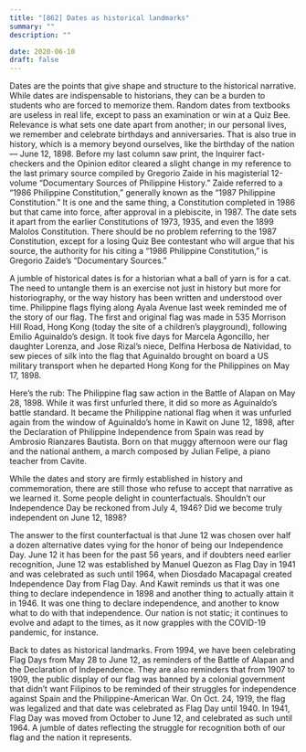 ```yaml
---
title: "[862] Dates as historical landmarks"
summary: ""
description: ""

date: 2020-06-10
draft: false
---
```


Dates are the points that give shape and structure to the historical narrative. While dates are indispensable to historians, they can be a burden to students who are forced to memorize them. Random dates from textbooks are useless in real life, except to pass an examination or win at a Quiz Bee. Relevance is what sets one date apart from another; in our personal lives, we remember and celebrate birthdays and anniversaries. That is also true in history, which is a memory beyond ourselves, like the birthday of the nation — June 12, 1898. Before my last column saw print, the Inquirer fact-checkers and the Opinion editor cleared a slight change in my reference to the last primary source compiled by Gregorio Zaide in his magisterial 12-volume “Documentary Sources of Philippine History.” Zaide referred to a “1986 Philippine Constitution,” generally known as the “1987 Philippine Constitution.” It is one and the same thing, a Constitution completed in 1986 but that came into force, after approval in a plebiscite, in 1987. The date sets it apart from the earlier Constitutions of 1973, 1935, and even the 1899 Malolos Constitution. There should be no problem referring to the 1987 Constitution, except for a losing Quiz Bee contestant who will argue that his source, the authority for his citing a “1986 Philippine Constitution,” is Gregorio Zaide’s “Documentary Sources.”

A jumble of historical dates is for a historian what a ball of yarn is for a cat. The need to untangle them is an exercise not just in history but more for historiography, or the way history has been written and understood over time. Philippine flags flying along Ayala Avenue last week reminded me of the story of our flag. The first and original flag was made in 535 Morrison Hill Road, Hong Kong (today the site of a children’s playground), following Emilio Aguinaldo’s design. It took five days for Marcela Agoncillo, her daughter Lorenza, and Jose Rizal’s niece, Delfina Herbosa de Natividad, to sew pieces of silk into the flag that Aguinaldo brought on board a US military transport when he departed Hong Kong for the Philippines on May 17, 1898.

Here’s the rub: The Philippine flag saw action in the Battle of Alapan on May 28, 1898. While it was first unfurled there, it did so more as Aguinaldo’s battle standard. It became the Philippine national flag when it was unfurled again from the window of Aguinaldo’s home in Kawit on June 12, 1898, after the Declaration of Philippine Independence from Spain was read by Ambrosio Rianzares Bautista. Born on that muggy afternoon were our flag and the national anthem, a march composed by Julian Felipe, a piano teacher from Cavite.

While the dates and story are firmly established in history and commemoration, there are still those who refuse to accept that narrative as we learned it. Some people delight in counterfactuals. Shouldn’t our Independence Day be reckoned from July 4, 1946? Did we become truly independent on June 12, 1898?

The answer to the first counterfactual is that June 12 was chosen over half a dozen alternative dates vying for the honor of being our Independence Day. June 12 it has been for the past 56 years, and if doubters need earlier recognition, June 12 was established by Manuel Quezon as Flag Day in 1941 and was celebrated as such until 1964, when Diosdado Macapagal created Independence Day from Flag Day. And Kawit reminds us that it was one thing to declare independence in 1898 and another thing to actually attain it in 1946. It was one thing to declare independence, and another to know what to do with that independence. Our nation is not static; it continues to evolve and adapt to the times, as it now grapples with the COVID-19 pandemic, for instance.

Back to dates as historical landmarks. From 1994, we have been celebrating Flag Days from May 28 to June 12, as reminders of the Battle of Alapan and the Declaration of Independence. They are also reminders that from 1907 to 1909, the public display of our flag was banned by a colonial government that didn’t want Filipinos to be reminded of their struggles for independence against Spain and the Philippine-American War. On Oct. 24, 1919, the flag was legalized and that date was celebrated as Flag Day until 1940. In 1941, Flag Day was moved from October to June 12, and celebrated as such until 1964. A jumble of dates reflecting the struggle for recognition both of our flag and the nation it represents.
